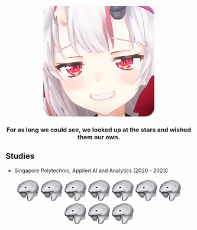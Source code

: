 
<p align="center">
  <a href="https://github.com/OrionSolaris"><img src="swag-modified.png" width="300" height="300"/></a>
  <h3 align="center">For as long we could see, we looked up at the stars and wished them our own.</h3>
</p>


## Studies
* Singapore Polytechnic, Applied AI and Analytics (2020 - 2023)


<p align="center">
  <a href="https://github.com/OrionSolaris"><img src="polar.gif" width="60" height="60" /></a>
  <a href="https://github.com/OrionSolaris"><img src="polar.gif" width="60" height="60" /></a>
  <a href="https://github.com/OrionSolaris"><img src="polar.gif" width="60" height="60" /></a>
  <a href="https://github.com/OrionSolaris"><img src="polar.gif" width="60" height="60" /></a>
  <a href="https://github.com/OrionSolaris"><img src="polar.gif" width="60" height="60" /></a>
  <a href="https://github.com/OrionSolaris"><img src="polar.gif" width="60" height="60" /></a>
  <a href="https://github.com/OrionSolaris"><img src="polar.gif" width="60" height="60" /></a>
  <a href="https://github.com/OrionSolaris"><img src="polar.gif" width="60" height="60" /></a>
  <a href="https://github.com/OrionSolaris"><img src="polar.gif" width="60" height="60" /></a>
  <a href="https://github.com/OrionSolaris"><img src="polar.gif" width="60" height="60" /></a>
</p>
